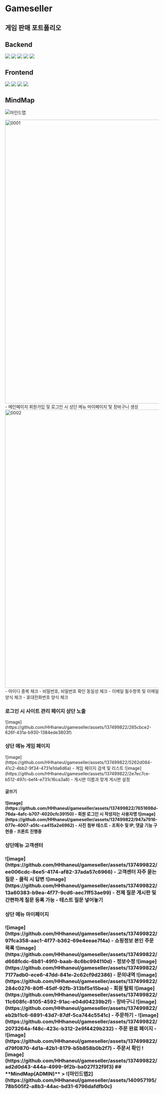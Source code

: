 # **Gameseller**
## **게임 판매 포트폴리오**


## **Backend**
>
<img src="https://img.shields.io/badge/JAVA-EE4C2C?style=for-the-badge&logo=JAVA&logoColor=white">
<img src="https://img.shields.io/badge/Spring-3776AB?style=for-the-badge&logo=Spring&logoColor=white">
<img src="https://img.shields.io/badge/Spring Boot-5C3EE8?style=for-the-badge&logo=opencv&logoColor=black">
<img src="https://img.shields.io/badge/Spring MVC-FF6F00?style=for-the-badge&logo=TensorFlow&logoColor=white">
<img src="https://img.shields.io/badge/Spring JPA-4479A1?style=for-the-badge&logo=mysql&logoColor=white">

## **Frontend**
>
<img src="https://img.shields.io/badge/HTML-FCC624?style=for-the-badge&logo=linux&logoColor=black">
<img src="https://img.shields.io/badge/CSS-181717?style=for-the-badge&logo=github&logoColor=white">
<img src="https://img.shields.io/badge/JavaScrpit-F05032?style=for-the-badge&logo=git&logoColor=white">
<img src="https://img.shields.io/badge/Thymeleaf-5C3EE8?style=for-the-badge&logo=Spring&logoColor=black">

## **MindMap**
>
![마인드맵](https://github.com/HHhaneul/gameseller/assets/140957195/a4fb7e67-ac0f-45cb-8d94-234a761d33b5)

<img width="929" alt="0001" src="https://github.com/HHhaneul/gameseller/assets/137499822/d58082ef-df2f-40d4-8663-f8a961e2b232">
 - 메인페이지 회원가입 및 로그인 시 상단 메뉴 마이페이지 및 장바구니 생성
<img width="911" alt="0002" src="https://github.com/HHhaneul/gameseller/assets/137499822/8e3ba6a0-5e80-4347-993f-cf5b08f48d7d">
 - 아이디 중복 체크
 - 비밀번호, 비밀번호 확인 동일성 체크
 - 이메일 필수항목 및 이메일 양식 체크
 - 휴대전화번호 양식 체크

<h3>로그인 시 사이트 관리 페이지 상단 노출 </h3>
![image](https://github.com/HHhaneul/gameseller/assets/137499822/265cbce2-626f-431a-b930-1384ede3803f)
<h3>상단 메뉴 게임 페이지</h3>
![image](https://github.com/HHhaneul/gameseller/assets/137499822/5262d084-41c2-4bb2-9f34-4731e1da6d6a)
- 게임 페이지 검색 및 리스트
![image](https://github.com/HHhaneul/gameseller/assets/137499822/2e7ec7ce-b512-497c-bef4-e731c16ca3a8)
- 게시판 이름과 맞게 게시판 설정
<h4>글쓰기<h4>
![image](https://github.com/HHhaneul/gameseller/assets/137499822/7651698d-76da-4afc-b707-4020cfc39150)
- 회원 로그인 시 작성자는 사용자명
![image](https://github.com/HHhaneul/gameseller/assets/137499822/947a7916-077e-4007-a5fc-ca415a2e6962)
- 사진 첨부 테스트
- 조회수 및 IP, 댓글 기능 구현중
- 프론트 진행중
<h3>상단메뉴 고객센터<h3>
![image](https://github.com/HHhaneul/gameseller/assets/137499822/ee006cdc-8ee5-4174-af82-37ada57c6966)
- 고객센터 자주 묻는 질문
- 클릭 시 답변
![image](https://github.com/HHhaneul/gameseller/assets/137499822/13a60383-b9ea-4f77-9cd6-aec7ff53ae99)
- 전체 질문 게시판 및 간편하게 질문 등록 가능
- 테스트 질문 넣어놓기
<h3>상단 메뉴 마이페이지<h3>
![image](https://github.com/HHhaneul/gameseller/assets/137499822/97fca358-aac1-4f77-b362-69e4eeae7f4a)
- 쇼핑정보 본인 주문 목록
![image](https://github.com/HHhaneul/gameseller/assets/137499822/d668fcdc-6b81-49f0-baab-8c6bc994110d)
- 정보수정
 ![image](https://github.com/HHhaneul/gameseller/assets/137499822/7177adb0-ece6-47dd-841e-2c62cf9d2386)
- 문의내역
 ![image](https://github.com/HHhaneul/gameseller/assets/137499822/284c0276-80ff-45df-92fb-313bf5e15bea)
- 회원 탈퇴
 ![image](https://github.com/HHhaneul/gameseller/assets/137499822/11c608fc-8105-4592-91ac-e04d04239b2f)
- 장바구니
 ![image](https://github.com/HHhaneul/gameseller/assets/137499822/eb2b11c6-6891-43d7-87df-5ca744c5541c)
- 주문하기
- ![image](https://github.com/HHhaneul/gameseller/assets/137499822/2073264a-f48c-423c-b312-2e9f4429b232)
- 주문 완료 페이지
- ![image](https://github.com/HHhaneul/gameseller/assets/137499822/d79f0870-4d1a-42b1-8179-b5b858b0b2f7)
- 주문서 확인
![image](https://github.com/HHhaneul/gameseller/assets/137499822/ad2d0d43-444a-4999-9f2b-ba027f32f9f3)
## **MindMap(ADMIN)**
>
![마인드맵2](https://github.com/HHhaneul/gameseller/assets/140957195/78b505f2-a8b3-44ac-bd31-6796dafdfb0c)

